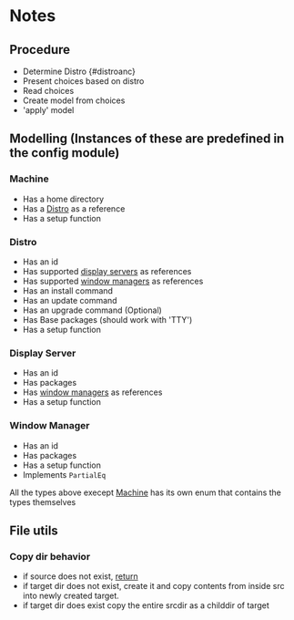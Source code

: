 # Notes



## Procedure
  * Determine Distro {#distroanc}
  * Present choices based on distro
  * Read choices
  * Create model from choices
  * 'apply' model

## Modelling (Instances of these are predefined in the config module)

### Machine
  * Has a home directory
  * Has a [Distro](#distro) as a reference
  * Has a setup function

### Distro
  * Has an id
  * Has supported [display servers](#display-server) as references
  * Has supported [window managers](#window-manager) as references
  * Has an install command
  * Has an update command
  * Has an upgrade command (Optional)
  * Has Base packages (should work with 'TTY')
  * Has a setup function

### Display Server
  * Has an id
  * Has packages
  * Has [window managers](#window-manager) as references
  * Has a setup function

### Window Manager
  * Has an id
  * Has packages
  * Has a setup function
  * Implements `PartialEq`

All the types above execept [Machine](#machine) has its own enum that contains the types themselves

## File utils

### Copy dir behavior
  * if source does not exist, [return](#distroanc)
  * if target dir does not exist, create it and copy contents from inside src
    into newly created target.
  * if target dir does exist copy the entire srcdir as a childdir of target
